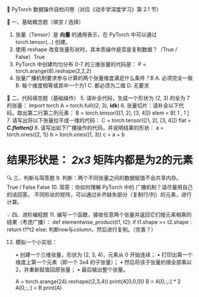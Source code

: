 🧪 PyTorch 数据操作自检问卷（对应《动手学深度学习》第 2.1 节）

📘 一、基础概念题（填空 / 选择）
1.	张量（Tensor）是 __向量__ 的通用表示，在 PyTorch 中可以通过 torch.tensor(...) 创建。
2.	使用 reshape 改变张量形状时，其本质操作是否是复制数据？（True / False）True
3.	PyTorch 中创建均匀分布 0-7 的三维张量的代码是：
P = torch.arange(8).reshape(2,2,2)
4.	张量广播机制要求参与计算的两个张量维度满足什么条件？B
A. 必须完全一致
B. 每个维度相等或其中一个为1
C. 都必须为二维
D. 无要求

🧪 二、代码填空题（基础操作）
5.	请补全代码，生成一个形状为 (2, 3) 的全为 7 的张量：
import torch
A = torch.full((2, 3), __idk__)
6.	张量切片：请补全以下代码，取出第二行第二列元素：
B = torch.tensor([[1, 2], [3, 4]])
elem = B[ _1_ , _1_ ]
7.	请写出将以下张量拉平成一维的代码：
C = torch.tensor([[1, 2], [3, 4]])
flat = ___C.flatten()___
8.	请写出如下广播操作的代码，并说明结果的形状：
a = torch.ones((2, 1))
b = torch.ones((1, 3))
c = a + b
# 结果形状是： _2x3_ 矩阵内都是为2的元素

🔍 三、判断与简答题
9.	判断：两个不同张量之间的数据赋值不会共享内存。 True / False 
False
10.	简答：你如何理解 PyTorch 中的 广播机制？请尽量用自己的话回答。
不同形状的矩阵，可以通过补齐缺失部分（复制行/列）的元素，进行计算。

💡 四、进阶编程题
11.	编写一个函数，接收任意两个张量并返回它们按元素相乘的结果（考虑广播）：
def elementwise_product(t1, t2):
    if t1.shape == t2.shape :
        return t1*t2
    else:
        判断row与column，然后进行复制。（完善？）

12.	模拟一个小实验：

	•	创建一个三维张量，形状为 (2, 3, 4)，元素从 0 开始连续；
	•	打印出第一个维度上第一个元素（即一个 3x4 的子张量）；
	•	然后将该子张量的值全部乘以 2，并重新赋值回原张量；
	•	最后输出整个张量。

    A = torch.arange(24).reshape((2,3,4))
    print(A[0,0,0])
    B = A[0,:,:] * 2
    A[0,:,:] = B
    print(A)